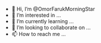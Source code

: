 - 👋 Hi, I’m @OmorFarukMorningStar
- 👀 I’m interested in ...
- 🌱 I’m currently learning ...
- 💞️ I’m looking to collaborate on ...
- 📫 How to reach me ...

<!---
OmorFarukMorningStar/OmorFarukMorningStar is a ✨ special ✨ repository because its `README.md` (this file) appears on your GitHub profile.
You can click the Preview link to take a look at your changes.
--->
